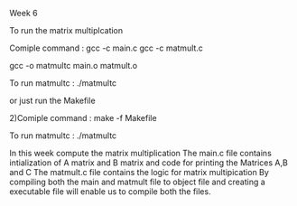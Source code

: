 Week 6

To run the matrix multiplcation

Comiple command : gcc -c main.c
gcc -c matmult.c

gcc -o matmultc main.o matmult.o

To run matmultc : ./matmultc

or just run the Makefile

2)Comiple command : make -f Makefile

To run matmultc : ./matmultc

In this week compute the matrix multiplication
The main.c file contains intialization of A matrix and B matrix and code for printing the Matrices A,B and C
The matmult.c file contains the logic for matrix multipication
By compiling both the main and matmult file to object file and creating a executable file will enable us to compile both the files.